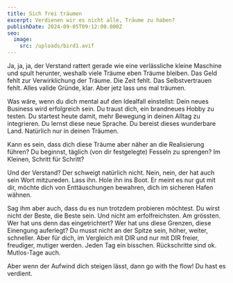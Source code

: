 ```yaml
---
title: Sich frei träumen
excerpt: Verdienen wir es nicht alle, Träume zu haben?
publishDate: 2024-09-05T09:12:00.000Z
seo:
  image:
    src: /uploads/bird1.avif
---
```

Ja, ja, ja, der Verstand rattert gerade wie eine verlässliche kleine Maschine und spult herunter, weshalb viele Träume eben Träume bleiben. Das Geld fehlt zur Verwirklichung der Träume. Die Zeit fehlt. Das Selbstvertrauen fehlt. Alles valide Gründe, klar. Aber jetz lass uns mal träumen.

Was wäre, wenn du dich mental auf den Idealfall einstellst: Dein neues Business wird erfolgreich sein. Du traust dich, ein brandneues Hobby zu testen. Du startest heute damit, mehr Bewegung in deinen Alltag zu integrieren. Du lernst diese neue Sprache. Du bereist dieses wunderbare Land. Natürlich nur in deinen Träumen. 

Kann es sein, dass dich diese Träume aber näher an die Realisierung führen? Du beginnst, täglich (von dir festgelegte) Fesseln zu sprengen? Im Kleinen, Schritt für Schritt?

Und der Verstand? Der schweigt natürlich nicht. Nein, nein, der hat auch sein Wort mitzureden. Lass ihn. Hole ihn ins Boot. Er meint es nur gut mit dir, möchte dich von Enttäuschungen bewahren, dich im sicheren Hafen wähnen.

Sag ihm aber auch, dass du es nun trotzdem probieren möchtest. Du wirst nicht der Beste, die Beste sein. Und nicht am erfolfreichsten. Am grössten. Wer hat uns denn das eingetrichtert? Wer hat uns diese Grenzen, diese Einengung auferlegt? Du musst nicht an der Spitze sein, höher, weiter, schneller. Aber für dich, im Vergleich mit DIR und nur mit DIR freier, freudiger, mutiger werden. Jeden Tag ein bisschen. Rückschritte sind ok. Mutlos-Tage auch.

Aber wenn der Aufwind dich steigen lässt, dann go with the flow! Du hast es verdient.
